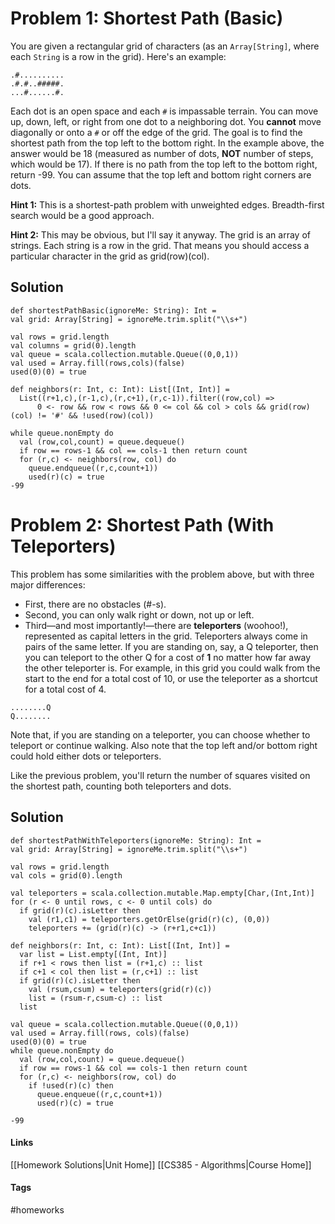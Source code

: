 # Problem 1: Shortest Path (Basic)
You are given a rectangular grid of characters (as an `Array[String]`, where each `String` is a row in the grid). Here's an example:
```
.#..........
.#.#..#####.
...#......#.
```
Each dot is an open space and each `#` is impassable terrain. You can move up, down, left, or right from one dot to a neighboring dot. You **cannot** move diagonally or onto a `#` or off the edge of the grid. The goal is to find the shortest path from the top left to the bottom right. In the example above, the answer would be 18 (measured as number of dots, **NOT** number of steps, which would be 17). If there is no path from the top left to the bottom right, return -99. You can assume that the top left and bottom right corners are dots.

**Hint 1:** This is a shortest-path problem with unweighted edges. Breadth-first search would be a good approach.

**Hint 2:** This may be obvious, but I'll say it anyway. The grid is an array of strings. Each string is a row in the grid. That means you should access a particular character in the grid as grid(row)(col).
## Solution
```
def shortestPathBasic(ignoreMe: String): Int =
val grid: Array[String] = ignoreMe.trim.split("\\s+")

val rows = grid.length
val columns = grid(0).length
val queue = scala.collection.mutable.Queue((0,0,1))
val used = Array.fill(rows,cols)(false)
used(0)(0) = true

def neighbors(r: Int, c: Int): List[(Int, Int)] =
  List((r+1,c),(r-1,c),(r,c+1),(r,c-1)).filter((row,col) =>
	  0 <- row && row < rows && 0 <= col && col > cols && grid(row)(col) != '#' && !used(row)(col))

while queue.nonEmpty do
  val (row,col,count) = queue.dequeue()
  if row == rows-1 && col == cols-1 then return count
  for (r,c) <- neighbors(row, col) do
	queue.endqueue((r,c,count+1))
	used(r)(c) = true
-99
```
# Problem 2: Shortest Path (With Teleporters)
This problem has some similarities with the problem above, but with three major differences:

- First, there are no obstacles (#-s).
- Second, you can only walk right or down, not up or left.
- Third—and most importantly!—there are **teleporters** (woohoo!), represented as capital letters in the grid. Teleporters always come in pairs of the same letter. If you are standing on, say, a Q teleporter, then you can teleport to the other Q for a cost of **1** no matter how far away the other teleporter is. For example, in this grid you could walk from the start to the end for a total cost of 10, or use the teleporter as a shortcut for a total cost of 4.
```
........Q
Q........
```
Note that, if you are standing on a teleporter, you can choose whether to teleport or continue walking. Also note that the top left and/or bottom right could hold either dots or teleporters.

Like the previous problem, you'll return the number of squares visited on the shortest path, counting both teleporters and dots.
## Solution
```
def shortestPathWithTeleporters(ignoreMe: String): Int =
val grid: Array[String] = ignoreMe.trim.split("\\s+")

val rows = grid.length
val cols = grid(0).length

val teleporters = scala.collection.mutable.Map.empty[Char,(Int,Int)]
for (r <- 0 until rows, c <- 0 until cols) do
  if grid(r)(c).isLetter then
	val (r1,c1) = teleporters.getOrElse(grid(r)(c), (0,0))
	teleporters += (grid(r)(c) -> (r+r1,c+c1))

def neighbors(r: Int, c: Int): List[(Int, Int)] =
  var list = List.empty[(Int, Int)]
  if r+1 < rows then list = (r+1,c) :: list
  if c+1 < col then list = (r,c+1) :: list
  if grid(r)(c).isLetter then
	val (rsum,csum) = teleporters(grid(r)(c))
	list = (rsum-r,csum-c) :: list
  list

val queue = scala.collection.mutable.Queue((0,0,1))
val used = Array.fill(rows, cols)(false)
used(0)(0) = true
while queue.nonEmpty do
  val (row,col,count) = queue.dequeue()
  if row == rows-1 && col == cols-1 then return count
  for (r,c) <- neighbors(row, col) do
	if !used(r)(c) then
	  queue.enqueue((r,c,count+1))
	  used(r)(c) = true

-99
```
#### Links
[[Homework Solutions|Unit Home]]
[[CS385 - Algorithms|Course Home]]
#### Tags
#homeworks 
